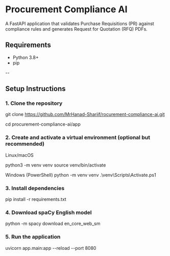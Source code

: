 # Procurement Compliance AI

A FastAPI application that validates Purchase Requisitions (PR) against compliance rules and generates Request for Quotation (RFQ) PDFs.

## Requirements

- Python 3.8+
- pip

--
## Setup Instructions

### 1. Clone the repository


git clone https://github.com/MrHanad-Shariif/rocurement-compliance-ai.git

cd procurement-compliance-ai/app

### 2. Create and activate a virtual environment (optional but recommended)

Linux/macOS

python3 -m venv venv
source venv/bin/activate

Windows (PowerShell)
python -m venv venv
.\venv\Scripts\Activate.ps1

### 3. Install dependencies

pip install -r requirements.txt

### 4. Download spaCy English model

python -m spacy download en_core_web_sm

### 5. Run the application
uvicorn app.main:app --reload --port 8080
